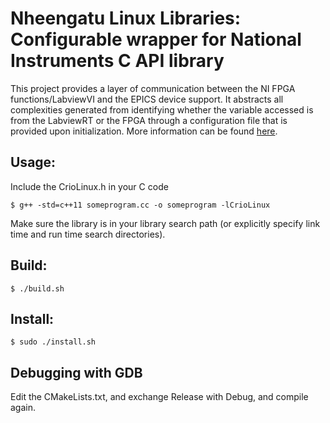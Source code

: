 # Nheengatu Linux Libraries: Configurable wrapper for National Instruments C API library

This project provides a layer of communication between the NI FPGA functions/LabviewVI
and the EPICS device support. It abstracts all complexities generated from identifying 
whether the variable accessed is from the LabviewRT or the FPGA through a configuration
file that is provided upon initialization. More information can be found [here](https://github.com/lnls-sol/project-nheengatu/tree/master/docs).


## Usage:

Include the CrioLinux.h in your C code

	$ g++ -std=c++11 someprogram.cc -o someprogram -lCrioLinux

Make sure the library is in your library search path (or explicitly specify
link time and run time search directories).

## Build:

	$ ./build.sh

## Install:

	$ sudo ./install.sh

## Debugging with GDB

Edit the CMakeLists.txt, and exchange Release with Debug, and compile again.
